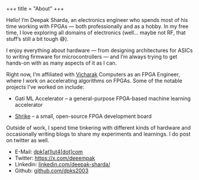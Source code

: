 +++
title = "About"
+++

Hello! I’m Deepak Sharda, an electronics engineer who spends most of his time working with FPGAs — both professionally and as a hobby. In my free time, I love exploring all domains of electronics (well… maybe not RF, that stuff’s still a bit tough 😅).

I enjoy everything about hardware — from designing architectures for ASICs to writing firmware for microcontrollers — and I’m always trying to get hands-on with as many aspects of it as I can.

Right now, I’m affiliated with [Vicharak](https://vicharak.in/) Computers as an FPGA Engineer, where I work on accelerating algorithms on FPGAs. Some of the notable projects I’ve worked on include:

* Gati ML Accelerator – a general-purpose FPGA-based machine learning accelerator

* [Shrike](https://github.com/vicharak-in/shrike-lite) – a small, open-source FPGA development board

Outside of work, I spend time tinkering with different kinds of hardware and occasionally writing blogs to share my experiments and learnings. I do post on twitter as well.

- E-Mail: <a target="_blank" href="mailto:dpk@lut4.com">dpk[at]lut4[dot]com</a>
- Twitter: <a target="_blank" href="https://x.com/deeempak">https://x.com/deeempak</a>
- Linkedin: <a target="_blank" href="https://www.linkedin.com/in/deepak-sharda/">linkedin.com/deepak-sharda/</a>
- Github: <a target="_blank" href="https://github.com/dpks2003">github.com/dpks2003</a>
